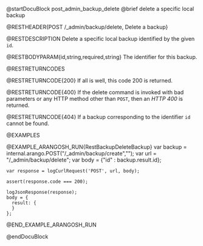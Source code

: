 @startDocuBlock post_admin_backup_delete
@brief delete a specific local backup

@RESTHEADER{POST /_admin/backup/delete, Delete a backup}

@RESTDESCRIPTION
Delete a specific local backup identified by the given `id`.

@RESTBODYPARAM{id,string,required,string}
The identifier for this backup. 

@RESTRETURNCODES

@RESTRETURNCODE{200}
If all is well, this code 200 is returned.

@RESTRETURNCODE{400}
If the delete command is invoked with bad parameters or any HTTP
method other than `POST`, then an *HTTP 400* is returned.

@RESTRETURNCODE{404}
If a backup corresponding to the identifier `id` cannot be found.

@EXAMPLES

@EXAMPLE_ARANGOSH_RUN{RestBackupDeleteBackup}
    var backup = internal.arango.POST("/_admin/backup/create","");
    var url = "/_admin/backup/delete";
    var body = {"id" : backup.result.id};

    var response = logCurlRequest('POST', url, body);

    assert(response.code === 200);

    logJsonResponse(response);
    body = {
      result: {
      }
    };
@END_EXAMPLE_ARANGOSH_RUN

@endDocuBlock
